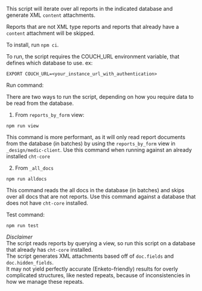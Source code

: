 This script will iterate over all reports in the indicated database and generate XML `content` attachments. 

Reports that are not XML type reports and reports that already have a `content` attachment will be skipped. 

To install, run  `npm ci`.  

To run, the script requires the COUCH_URL environment variable, that defines which database to use. 
ex:
```
EXPORT COUCH_URL=<your_instance_url_with_authentication>
```

Run command:

There are two ways to run the script, depending on how you require data to be read from the database.   

1. From `reports_by_form` view:
```
npm run view
```
This command is more performant, as it will only read report documents from the database (in batches) by using the `reports_by_form` view in `_design/medic-client`. 
Use this command when running against an already installed `cht-core`

2. From `_all_docs`
```
npm run alldocs
```
This command reads the all docs in the database (in batches) and skips over all docs that are not reports. Use this command against a database that does not have `cht-core` installed. 

Test command:

```
npm run test
```

*Disclaimer*   
The script reads reports by querying a view, so run this script on a database that already has `cht-core` installed.   
The script generates XML attachments based off of `doc.fields` and `doc.hidden_fields`.   
It may not yield perfectly accurate (Enketo-friendly) results for overly complicated structures, like nested repeats, because of inconsistencies in how we manage these repeats.   
